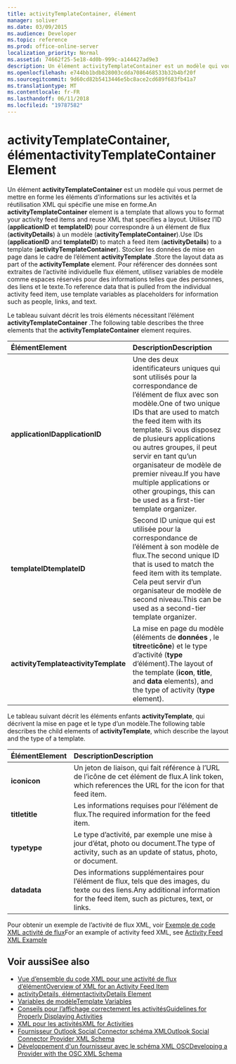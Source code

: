 ```yaml
---
title: activityTemplateContainer, élément
manager: soliver
ms.date: 03/09/2015
ms.audience: Developer
ms.topic: reference
ms.prod: office-online-server
localization_priority: Normal
ms.assetid: 74662f25-5e18-4d0b-999c-a144427ad9e3
description: Un élément activityTemplateContainer est un modèle qui vous permet de mettre en forme les éléments d’informations sur les activités et la réutilisation XML qui spécifie une mise en forme.
ms.openlocfilehash: e744bb1bdb828003cdda7086468533b32b4bf20f
ms.sourcegitcommit: 9d60cd82b5413446e5bc8ace2cd689f683fb41a7
ms.translationtype: MT
ms.contentlocale: fr-FR
ms.lasthandoff: 06/11/2018
ms.locfileid: "19787582"
---
```

# <a name="activitytemplatecontainer-element"></a><span data-ttu-id="7913e-103">activityTemplateContainer, élément</span><span class="sxs-lookup"><span data-stu-id="7913e-103">activityTemplateContainer Element</span></span>

<span data-ttu-id="7913e-104">Un élément **activityTemplateContainer** est un modèle qui vous permet de mettre en forme les éléments d’informations sur les activités et la réutilisation XML qui spécifie une mise en forme.</span><span class="sxs-lookup"><span data-stu-id="7913e-104">An **activityTemplateContainer** element is a template that allows you to format your activity feed items and reuse XML that specifies a layout.</span></span> <span data-ttu-id="7913e-105">Utilisez l’ID (**applicationID** et **templateID**) pour correspondre à un élément de flux (**activityDetails**) à un modèle (**activityTemplateContainer**).</span><span class="sxs-lookup"><span data-stu-id="7913e-105">Use IDs (**applicationID** and **templateID**) to match a feed item (**activityDetails**) to a template (**activityTemplateContainer**).</span></span> <span data-ttu-id="7913e-106">Stocker les données de mise en page dans le cadre de l’élément **activityTemplate** .</span><span class="sxs-lookup"><span data-stu-id="7913e-106">Store the layout data as part of the **activityTemplate** element.</span></span> <span data-ttu-id="7913e-107">Pour référencer des données sont extraites de l’activité individuelle flux élément, utilisez variables de modèle comme espaces réservés pour des informations telles que des personnes, des liens et le texte.</span><span class="sxs-lookup"><span data-stu-id="7913e-107">To reference data that is pulled from the individual activity feed item, use template variables as placeholders for information such as people, links, and text.</span></span> 
  
<span data-ttu-id="7913e-108">Le tableau suivant décrit les trois éléments nécessitant l’élément **activityTemplateContainer** .</span><span class="sxs-lookup"><span data-stu-id="7913e-108">The following table describes the three elements that the **activityTemplateContainer** element requires.</span></span> 
  
|<span data-ttu-id="7913e-109">**Élément**</span><span class="sxs-lookup"><span data-stu-id="7913e-109">**Element**</span></span>|<span data-ttu-id="7913e-110">**Description**</span><span class="sxs-lookup"><span data-stu-id="7913e-110">**Description**</span></span>|
|:-----|:-----|
|<span data-ttu-id="7913e-111">**applicationID**</span><span class="sxs-lookup"><span data-stu-id="7913e-111">**applicationID**</span></span> <br/> |<span data-ttu-id="7913e-112">Une des deux identificateurs uniques qui sont utilisés pour la correspondance de l’élément de flux avec son modèle.</span><span class="sxs-lookup"><span data-stu-id="7913e-112">One of two unique IDs that are used to match the feed item with its template.</span></span> <span data-ttu-id="7913e-113">Si vous disposez de plusieurs applications ou autres groupes, il peut servir en tant qu’un organisateur de modèle de premier niveau.</span><span class="sxs-lookup"><span data-stu-id="7913e-113">If you have multiple applications or other groupings, this can be used as a first-tier template organizer.</span></span>  <br/> |
|<span data-ttu-id="7913e-114">**templateID**</span><span class="sxs-lookup"><span data-stu-id="7913e-114">**templateID**</span></span> <br/> |<span data-ttu-id="7913e-115">Second ID unique qui est utilisée pour la correspondance de l’élément à son modèle de flux.</span><span class="sxs-lookup"><span data-stu-id="7913e-115">The second unique ID that is used to match the feed item with its template.</span></span> <span data-ttu-id="7913e-116">Cela peut servir d’un organisateur de modèle de second niveau.</span><span class="sxs-lookup"><span data-stu-id="7913e-116">This can be used as a second-tier template organizer.</span></span>  <br/> |
|<span data-ttu-id="7913e-117">**activityTemplate**</span><span class="sxs-lookup"><span data-stu-id="7913e-117">**activityTemplate**</span></span> <br/> |<span data-ttu-id="7913e-118">La mise en page du modèle (éléments de **données** , le **titre**et**icône**) et le type d’activité (**type** d’élément).</span><span class="sxs-lookup"><span data-stu-id="7913e-118">The layout of the template (**icon**, **title**, and **data** elements), and the type of activity (**type** element).</span></span>  <br/> |
   
<span data-ttu-id="7913e-119">Le tableau suivant décrit les éléments enfants **activityTemplate**, qui décrivent la mise en page et le type d’un modèle.</span><span class="sxs-lookup"><span data-stu-id="7913e-119">The following table describes the child elements of **activityTemplate**, which describe the layout and the type of a template.</span></span>
  
|<span data-ttu-id="7913e-120">**Élément**</span><span class="sxs-lookup"><span data-stu-id="7913e-120">**Element**</span></span>|<span data-ttu-id="7913e-121">**Description**</span><span class="sxs-lookup"><span data-stu-id="7913e-121">**Description**</span></span>|
|:-----|:-----|
|<span data-ttu-id="7913e-122">**icon**</span><span class="sxs-lookup"><span data-stu-id="7913e-122">**icon**</span></span> <br/> |<span data-ttu-id="7913e-123">Un jeton de liaison, qui fait référence à l’URL de l’icône de cet élément de flux.</span><span class="sxs-lookup"><span data-stu-id="7913e-123">A link token, which references the URL for the icon for that feed item.</span></span>  <br/> |
|<span data-ttu-id="7913e-124">**title**</span><span class="sxs-lookup"><span data-stu-id="7913e-124">**title**</span></span> <br/> |<span data-ttu-id="7913e-125">Les informations requises pour l’élément de flux.</span><span class="sxs-lookup"><span data-stu-id="7913e-125">The required information for the feed item.</span></span>  <br/> |
|<span data-ttu-id="7913e-126">**type**</span><span class="sxs-lookup"><span data-stu-id="7913e-126">**type**</span></span> <br/> |<span data-ttu-id="7913e-127">Le type d’activité, par exemple une mise à jour d’état, photo ou document.</span><span class="sxs-lookup"><span data-stu-id="7913e-127">The type of activity, such as an update of status, photo, or document.</span></span>  <br/> |
|<span data-ttu-id="7913e-128">**data**</span><span class="sxs-lookup"><span data-stu-id="7913e-128">**data**</span></span> <br/> |<span data-ttu-id="7913e-129">Des informations supplémentaires pour l’élément de flux, tels que des images, du texte ou des liens.</span><span class="sxs-lookup"><span data-stu-id="7913e-129">Any additional information for the feed item, such as pictures, text, or links.</span></span>  <br/> |
   
<span data-ttu-id="7913e-130">Pour obtenir un exemple de l’activité de flux XML, voir [Exemple de code XML activité de flux](activity-feed-xml-example.md)</span><span class="sxs-lookup"><span data-stu-id="7913e-130">For an example of activity feed XML, see [Activity Feed XML Example](activity-feed-xml-example.md)</span></span>
  
## <a name="see-also"></a><span data-ttu-id="7913e-131">Voir aussi</span><span class="sxs-lookup"><span data-stu-id="7913e-131">See also</span></span>

- [<span data-ttu-id="7913e-132">Vue d’ensemble du code XML pour une activité de flux d’élément</span><span class="sxs-lookup"><span data-stu-id="7913e-132">Overview of XML for an Activity Feed Item</span></span>](overview-of-xml-for-an-activity-feed-item.md)  
- [<span data-ttu-id="7913e-133">activityDetails, élément</span><span class="sxs-lookup"><span data-stu-id="7913e-133">activityDetails Element</span></span>](activitydetails-element.md)  
- [<span data-ttu-id="7913e-134">Variables de modèle</span><span class="sxs-lookup"><span data-stu-id="7913e-134">Template Variables</span></span>](template-variables.md)  
- [<span data-ttu-id="7913e-135">Conseils pour l’affichage correctement les activités</span><span class="sxs-lookup"><span data-stu-id="7913e-135">Guidelines for Properly Displaying Activities</span></span>](guidelines-for-properly-displaying-activities.md)  
- [<span data-ttu-id="7913e-136">XML pour les activités</span><span class="sxs-lookup"><span data-stu-id="7913e-136">XML for Activities</span></span>](xml-for-activities.md)  
- [<span data-ttu-id="7913e-137">Fournisseur Outlook Social Connector schéma XML</span><span class="sxs-lookup"><span data-stu-id="7913e-137">Outlook Social Connector Provider XML Schema</span></span>](outlook-social-connector-provider-xml-schema.md)
- [<span data-ttu-id="7913e-138">Développement d'un fournisseur avec le schéma XML OSC</span><span class="sxs-lookup"><span data-stu-id="7913e-138">Developing a Provider with the OSC XML Schema</span></span>](developing-a-provider-with-the-osc-xml-schema.md)


